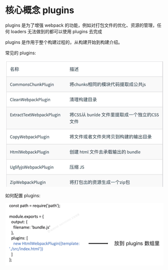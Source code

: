 # 核心概念 plugins

plugins 是为了增强 webpack 的功能，例如对打包文件的优化、资源的管理，任何 loaders 无法做到的都可以使用 plugins 去完成

plugins 是作用于整个构建过程的，从构建开始到构建介绍。

常见的 plugins:

![](../README_files/Xnip2023-07-15_19-09-49.jpg)

如何配置 plugins:

![](../README_files/Xnip2023-07-15_19-11-23.jpg)